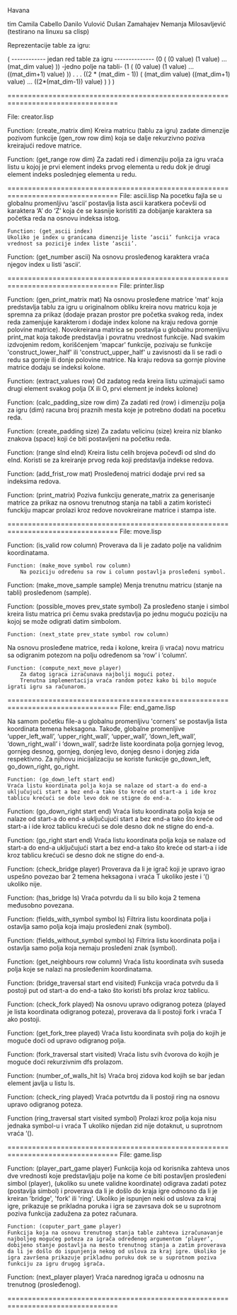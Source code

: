 Havana

tim Camila Cabello
Danilo Vulović
Dušan Zamahajev
Nemanja Milosavljević
(testirano na linuxu sa clisp)

Reprezentacije table za igru:

(
  ------------ jedan red table za igru --------------
 (0 ( (0 value) (1 value) ... (mat_dim value) ))
                                               -jedno polje na tabli-
  (1 ( (0 value) (1 value) ... ((mat_dim+1) value) ))
  .
  .
  .
  ((2 * (mat_dim - 1)) ( (mat_dim value) ((mat_dim+1) value) ... ((2*(mat_dim-1)) value) )  )
)

=================================================================================

File:  creator.lisp
	
Function: (create_matrix dim)
	Kreira matricu (tablu za igru) zadate dimenzije pozivom funkcije (gen_row row dim) koja se dalje rekurzivno poziva kreirajući redove matrice.

Function: (get_range row dim) 
Za zadati red i dimenziju polja za igru vraća listu u kojoj je prvi element indeks prvog elementa u redu dok je drugi element indeks poslednjeg elementa u redu.

=================================================================================
File: ascii.lisp
	Na pocetku fajla se u globalnu promenljivu ‘ascii’ postavlja lista ascii karatkera počevši od karaktera  ‘A’ do ‘Z’ koja će se kasnije koristiti za dobijanje karaktera sa početka reda na osnovu indeksa istog.
	
	Function: (get_ascii index)
	Ukoliko je index u granicama dimenzije liste ‘ascii’ funkcija vraca vrednost sa pozicije index liste ‘ascii’.

Function: (get_number ascii)
Na osnovu prosleđenog karaktera vraća njegov index u listi ‘ascii’.

=================================================================================
File: printer.lisp
 
Function: (gen_print_matrix mat)
	Na osnovu prosleđene matrice 'mat' koja predstavlja tablu za igru u originalnom obliku kreira novu matricu koja je spremna za prikaz (dodaje prazan prostor pre početka svakog reda, index reda zamenjuje karakterom i dodaje index kolone na kraju redova gornje polovine matrice). Novokreirana matrica se postavlja u globalnu promenljivu print_mat koja takođe predstavlja i povratnu vrednost funkcije.
	Nad svakim izdvojenim redom, korišćenjem 'mapcar' funkcije, pozivaju se funkcije 'construct_lower_half' ili 'construct_upper_half' u zavisnosti da li se radi o redu sa gornje ili donje polovine matrice. Na kraju redova sa gornje plovine matrice dodaju se indeksi kolone.


Function: (extract_values row)
	Od zadatog reda kreira listu uzimajući samo drugi element svakog polja (X ili O, prvi element je indeks kolone)

Function: (calc_padding_size row dim)
	Za zadati red (row) i dimenziju polja za igru (dim) racuna broj praznih mesta koje je potrebno dodati na pocetku reda.

Function: (create_padding size)
Za zadatu velicinu (size) kreira niz blanko znakova (space) koji će biti postavljeni na početku reda.

Function: (range sInd eInd)
	Kreira listu celih brojeva počevđi od sInd do eInd. Koristi se za kreiranje prvog reda koji predstavlja indekse redova.

Function: (add_frist_row mat)
	Prosleđenoj matrici dodaje prvi red sa indeksima redova.

Function: (print_matrix)
	Poziva funkciju generate_matrix za generisanje matrice za prikaz na osnovu trenutnog stanja na tabli a zatim koristeći funckiju mapcar prolazi kroz redove novokreirane matrice i stampa iste.


=================================================================================
File: move.lisp
	
Function: (is_valid row column) 
		Proverava da li je zadato polje na validnim koordinatama.
	
	Function: (make_move symbol row column)
		Na poziciju određenu sa row i column postavlja prosleđeni symbol.
	
	
Function: (make_move_sample sample)
	Menja trenutnu matricu (stanje na tabli) prosleđenom (sample).

Function: (possible_moves prev_state symbol)
	Za prosleđeno stanje i simbol kreira listu matrica pri čemu svaka predstavlja po jednu moguću poziciju na kojoj se može odigrati datim simbolom.

	Function: (next_state prev_state symbol row column)
Na osnovu prosleđene matrice, reda i kolone, kreira (i vraća) novu matricu sa odigranim potezom na polju određenom sa ‘row’ i ‘column’.

	Function: (compute_next_move player)
		Za datog igraca izračunava najbolji mogući potez.
		Trenutna implementacija vraća random potez kako bi bilo moguće igrati igru sa računarom.


=================================================================================
File: end_game.lisp

Na samom početku file-a u globalnu promenljivu 'corners' se postavlja lista koordinata temena heksagona. Takođe, globalne promenljive ‘upper_left_wall’, ‘upper_right_wall’, ‘upper_wall’, ‘down_left_wall’, ‘down_right_wall’ i ‘down_wall’, sadrže liste koordinata polja gornjeg levog, gornjeg desnog, gornjeg, donjeg levo, donjeg desno i donjeg zida respektivno. Za njihovu inicijalizaciju se koriste funkcije go_down_left, go_down_right, go_right.

  	Function: (go_down_left start end)
	Vraća listu koordinata polja koja se nalaze od start-a do end-a uključujući start a bez end-a tako što kreće od start-a i ide kroz tablicu krećući se dole levo dok ne stigne do end-a.

Function: (go_down_right start end)
Vraća listu koordinata polja koja se nalaze od start-a do end-a uključujući start a bez end-a tako što kreće od start-a i ide kroz tablicu krećući se dole desno dok ne stigne do end-a.

Function: (go_right start end)
	Vraća listu koordinata polja koja se nalaze od start-a do end-a uključujući start a bez end-a tako što kreće od start-a i ide kroz tablicu krećući se desno dok ne stigne do end-a.

Function: (check_bridge player)
	Proverava da li je igrač koji je upravo igrao uspešno povezao bar 2 temena heksagona i vraća
T ukoliko jeste i ‘() ukoliko nije.

Function: (has_bridge ls)
	Vraća potvrdu da li su bilo koja 2 temena međusobno povezana.

Function: (fields_with_symbol symbol ls)
	Filtrira listu koordinata polja i ostavlja samo polja koja imaju prosleđeni znak (symbol).

Function: (fields_without_symbol symbol ls)
	Filtrira listu koordinata polja i ostavlja samo polja koja nemaju prosleđeni znak (symbol).

Function: (get_neighbours row column)
	Vraća listu koordinata svih suseda polja koje se nalazi na prosleđenim koordinatama.

Function: (bridge_traversal start end visited)
Funkcija vraća potvrdu da li postoji put od start-a do end-a tako što koristi bfs prolaz kroz tablicu.

Function: (check_fork played)
Na osnovu upravo odigranog poteza (played je lista koordinata odigranog poteza), proverava da li postoji fork i vraća T ako postoji.

Function: (get_fork_tree played)
Vraća listu koordinata svih polja do kojih je moguće doći od upravo odigranog polja.

Function: (fork_traversal start visited)
Vraća listu svih čvorova do kojih je moguće doći rekurzivnim dfs prolazom.

Function: (number_of_walls_hit ls)
Vraća broj zidova kod kojih se bar jedan element javlja u listu ls.       

Function: (check_ring played)
Vraća potvrtdu da li postoji ring na osnovu upravo odigranog poteza.



Function (ring_traversal start visited symbol)
Prolazi kroz polja koja nisu jednaka symbol-u i vraća T ukoliko nijedan zid nije dotaknut, u suprotnom vraća ‘().           
	

=================================================================================
File: game.lisp
  
Function: (player_part_game player)
	Funkcija koja od korisnika zahteva unos dve vrednosti koje predstavljaju polje na kome će biti postavljen prosleđeni simbol (player), (ukoliko su unete validne koordinate) odigrava zadati potez (postavlja simbol) i proverava da li je došlo do kraja igre odnosno da li je kreiran 'bridge', 'fork' ili 'ring'. Ukoliko je ispunjen neki od uslova za kraj igre, prikazuje se prikladna poruka i igra se zavrsava dok se u suprotnom poziva funkcija zadužena za potez računara.
	
	Function: (coputer_part_game player)
	Funkcija koja na osnovu trenutnog stanja table zahteva izračunavanje najboljeg mogućeg poteza za igrača određenog argumentom ‘player’, dobijeno stanje postavlja na mesto trenutnog stanja a zatim proverava da li je došlo do ispunjenja nekog od uslova za kraj igre. Ukoliko je igra završena prikazuje prikladnu poruku dok se u suprotnom poziva funkciju za igru drugog igrača.

Function: (next_player player)
	Vraća narednog igrača u odnosnu na trenutnog (prosleđenog).



=================================================================================

